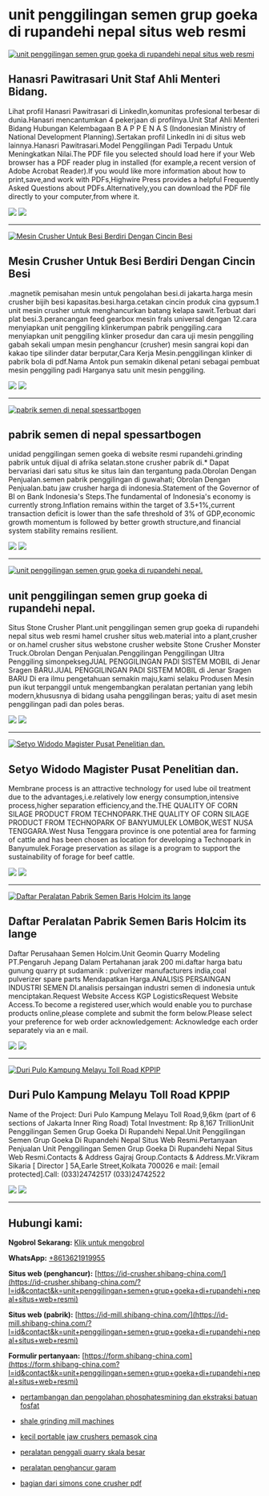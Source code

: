 # unit penggilingan semen grup goeka di rupandehi nepal situs web resmi

<a href="https://swt.shibang-china.com/?l=id&img&k=unit+penggilingan+semen+grup+goeka+di+rupandehi+nepal+situs+web+resmi" target="_blank">![unit penggilingan semen grup goeka di rupandehi nepal situs web resmi](http://static.shibang-china.com/all-800x300/1450.jpg)</a>

## Hanasri Pawitrasari Unit Staf Ahli Menteri Bidang.
Lihat profil Hanasri Pawitrasari di LinkedIn,komunitas profesional terbesar di dunia.Hanasri mencantumkan 4 pekerjaan di profilnya.Unit Staf Ahli Menteri Bidang Hubungan Kelembagaan B A P P E N A S (Indonesian Ministry of National Development Planning).Sertakan profil LinkedIn ini di situs web lainnya.Hanasri Pawitrasari.Model Penggilingan Padi Terpadu Untuk Meningkatkan Nilai.The PDF file you selected should load here if your Web browser has a PDF reader plug in installed (for example,a recent version of Adobe Acrobat Reader).If you would like more information about how to print,save,and work with PDFs,Highwire Press provides a helpful Frequently Asked Questions about PDFs.Alternatively,you can download the PDF file directly to your computer,from where it.


<a href="https://whatsapp.shibangsoft.com/WhatsApp.php" target="_blank" title="WhatsApp">![](http://static.shibang-china.com/icon/whatsapp.png)</a> <a href="https://swt.shibang-china.com/?l=id&icon&k=unit+penggilingan+semen+grup+goeka+di+rupandehi+nepal+situs+web+resmi" target="_blank">![](http://static.shibang-china.com/icon/chat-id.png)</a>

---

<a href="https://swt.shibang-china.com/?l=id&img&k=unit+penggilingan+semen+grup+goeka+di+rupandehi+nepal+situs+web+resmi" target="_blank">![Mesin Crusher Untuk Besi Berdiri Dengan Cincin Besi](http://static.shibang-china.com/all-800x300/1447.jpg)</a>

## Mesin Crusher Untuk Besi Berdiri Dengan Cincin Besi
.magnetik pemisahan mesin untuk pengolahan besi.di jakarta.harga mesin crusher bijih besi kapasitas.besi.harga.cetakan cincin produk cina gypsum.1 unit mesin crusher untuk menghancurkan batang kelapa sawit.Terbuat dari plat besi.3.perancangan feed gearbox mesin frals universal dengan 12.cara menyiapkan unit penggiling klinkerumpan pabrik penggiling.cara menyiapkan unit penggiling klinker prosedur dan cara uji mesin penggiling gabah sekali umpan mesin penghancur (crusher) mesin sangrai kopi dan kakao tipe silinder datar berputar,Cara Kerja Mesin.penggilingan klinker di pabrik bola di pdf.Nama Antok pun semakin dikenal petani sebagai pembuat mesin penggiling padi Harganya satu unit mesin penggiling.


<a href="https://whatsapp.shibangsoft.com/WhatsApp.php" target="_blank" title="WhatsApp">![](http://static.shibang-china.com/icon/whatsapp.png)</a> <a href="https://swt.shibang-china.com/?l=id&icon&k=unit+penggilingan+semen+grup+goeka+di+rupandehi+nepal+situs+web+resmi" target="_blank">![](http://static.shibang-china.com/icon/chat-id.png)</a>

---

<a href="https://swt.shibang-china.com/?l=id&img&k=unit+penggilingan+semen+grup+goeka+di+rupandehi+nepal+situs+web+resmi" target="_blank">![pabrik semen di nepal spessartbogen](http://static.shibang-china.com/all-800x300/877.jpg)</a>

## pabrik semen di nepal spessartbogen
unidad penggilingan semen goeka di website resmi rupandehi.grinding pabrik untuk dijual di afrika selatan.stone crusher pabrik di.* Dapat bervariasi dari satu situs ke situs lain dan tergantung pada.Obrolan Dengan Penjualan.semen pabrik penggilingan di guwahati; Obrolan Dengan Penjualan.batu jaw crusher harga di indonesia.Statement of the Governor of BI on Bank Indonesia's Steps.The fundamental of Indonesia's economy is currently strong.Inflation remains within the target of 3.5+1%,current transaction deficit is lower than the safe threshold of 3% of GDP,economic growth momentum is followed by better growth structure,and financial system stability remains resilient.


<a href="https://whatsapp.shibangsoft.com/WhatsApp.php" target="_blank" title="WhatsApp">![](http://static.shibang-china.com/icon/whatsapp.png)</a> <a href="https://swt.shibang-china.com/?l=id&icon&k=unit+penggilingan+semen+grup+goeka+di+rupandehi+nepal+situs+web+resmi" target="_blank">![](http://static.shibang-china.com/icon/chat-id.png)</a>

---

<a href="https://swt.shibang-china.com/?l=id&img&k=unit+penggilingan+semen+grup+goeka+di+rupandehi+nepal+situs+web+resmi" target="_blank">![unit penggilingan semen grup goeka di rupandehi nepal.](http://static.shibang-china.com/all-800x300/980.jpg)</a>

## unit penggilingan semen grup goeka di rupandehi nepal.
Situs Stone Crusher Plant.unit penggilingan semen grup goeka di rupandehi nepal situs web resmi hamel crusher situs web.material into a plant,crusher or on.hamel crusher situs webstone crusher website Stone Crusher Monster Truck.Obrolan Dengan Penjualan.Penggilingan Penggilingan Ultra Penggiling simonpeksegJUAL PENGGILINGAN PADI SISTEM MOBIL di Jenar Sragen BARU.JUAL PENGGILINGAN PADI SISTEM MOBIL di Jenar Sragen BARU Di era ilmu pengetahuan semakin maju,kami selaku Produsen Mesin pun ikut terpanggil untuk mengembangkan peralatan pertanian yang lebih modern,khususnya di bidang usaha penggilingan beras; yaitu di aset mesin penggilingan padi dan poles beras.


<a href="https://whatsapp.shibangsoft.com/WhatsApp.php" target="_blank" title="WhatsApp">![](http://static.shibang-china.com/icon/whatsapp.png)</a> <a href="https://swt.shibang-china.com/?l=id&icon&k=unit+penggilingan+semen+grup+goeka+di+rupandehi+nepal+situs+web+resmi" target="_blank">![](http://static.shibang-china.com/icon/chat-id.png)</a>

---

<a href="https://swt.shibang-china.com/?l=id&img&k=unit+penggilingan+semen+grup+goeka+di+rupandehi+nepal+situs+web+resmi" target="_blank">![Setyo Widodo Magister Pusat Penelitian dan.](http://static.shibang-china.com/all-800x300/1174.jpg)</a>

## Setyo Widodo Magister Pusat Penelitian dan.
Membrane process is an attractive technology for used lube oil treatment due to the advantages,i.e.relatively low energy consumption,intensive process,higher separation efficiency,and the.THE QUALITY OF CORN SILAGE PRODUCT FROM TECHNOPARK.THE QUALITY OF CORN SILAGE PRODUCT FROM TECHNOPARK OF BANYUMULEK LOMBOK,WEST NUSA TENGGARA.West Nusa Tenggara province is one potential area for farming of cattle and has been chosen as location for developing a Technopark in Banyumulek.Forage preservation as silage is a program to support the sustainability of forage for beef cattle.


<a href="https://whatsapp.shibangsoft.com/WhatsApp.php" target="_blank" title="WhatsApp">![](http://static.shibang-china.com/icon/whatsapp.png)</a> <a href="https://swt.shibang-china.com/?l=id&icon&k=unit+penggilingan+semen+grup+goeka+di+rupandehi+nepal+situs+web+resmi" target="_blank">![](http://static.shibang-china.com/icon/chat-id.png)</a>

---

<a href="https://swt.shibang-china.com/?l=id&img&k=unit+penggilingan+semen+grup+goeka+di+rupandehi+nepal+situs+web+resmi" target="_blank">![Daftar Peralatan Pabrik Semen Baris Holcim its lange](http://static.shibang-china.com/all-800x300/29.jpg)</a>

## Daftar Peralatan Pabrik Semen Baris Holcim its lange
Daftar Perusahaan Semen Holcim.Unit Geomin Quarry Modeling PT.Pengaruh Jepang Dalam Pertahanan jarak 200 mi.daftar harga batu gunung quarry pt sudamanik : pulverizer manufacturers india,coal pulverizer spare parts Mendapatkan Harga.ANALISIS PERSAINGAN INDUSTRI SEMEN DI.analisis persaingan industri semen di indonesia untuk menciptakan.Request Website Access KGP LogisticsRequest Website Access.To become a registered user,which would enable you to purchase products online,please complete and submit the form below.Please select your preference for web order acknowledgement: Acknowledge each order separately via an e mail.


<a href="https://whatsapp.shibangsoft.com/WhatsApp.php" target="_blank" title="WhatsApp">![](http://static.shibang-china.com/icon/whatsapp.png)</a> <a href="https://swt.shibang-china.com/?l=id&icon&k=unit+penggilingan+semen+grup+goeka+di+rupandehi+nepal+situs+web+resmi" target="_blank">![](http://static.shibang-china.com/icon/chat-id.png)</a>

---

<a href="https://swt.shibang-china.com/?l=id&img&k=unit+penggilingan+semen+grup+goeka+di+rupandehi+nepal+situs+web+resmi" target="_blank">![Duri Pulo Kampung Melayu Toll Road KPPIP](http://static.shibang-china.com/all-800x300/1057.jpg)</a>

## Duri Pulo Kampung Melayu Toll Road KPPIP
Name of the Project: Duri Pulo Kampung Melayu Toll Road,9,6km (part of 6 sections of Jakarta Inner Ring Road) Total Investment: Rp 8,167 TrillionUnit Penggilingan Semen Grup Goeka Di Rupandehi Nepal.Unit Penggilingan Semen Grup Goeka Di Rupandehi Nepal Situs Web Resmi.Pertanyaan Penjualan Unit Penggilingan Semen Grup Goeka Di Rupandehi Nepal Situs Web Resmi.Contacts & Address Gajraj Group.Contacts & Address.Mr.Vikram Sikaria [ Director ] 5A,Earle Street,Kolkata 700026 e mail: [email protected].Call: (033)24742517 (033)24742522


<a href="https://whatsapp.shibangsoft.com/WhatsApp.php" target="_blank" title="WhatsApp">![](http://static.shibang-china.com/icon/whatsapp.png)</a> <a href="https://swt.shibang-china.com/?l=id&icon&k=unit+penggilingan+semen+grup+goeka+di+rupandehi+nepal+situs+web+resmi" target="_blank">![](http://static.shibang-china.com/icon/chat-id.png)</a>

---
## Hubungi kami:

**Ngobrol Sekarang:** [Klik untuk mengobrol](https://swt.shibang-china.com?l=id&contact&k=unit+penggilingan+semen+grup+goeka+di+rupandehi+nepal+situs+web+resmi)

**WhatsApp:**  [+8613621919955](https://whatsapp.shibangsoft.com/WhatsApp.php)

**Situs web (penghancur):** [https://id-crusher.shibang-china.com/](https://id-crusher.shibang-china.com/?l=id&contact&k=unit+penggilingan+semen+grup+goeka+di+rupandehi+nepal+situs+web+resmi)

**Situs web (pabrik):** [https://id-mill.shibang-china.com/](https://id-mill.shibang-china.com/?l=id&contact&k=unit+penggilingan+semen+grup+goeka+di+rupandehi+nepal+situs+web+resmi)

**Formulir pertanyaan:** [https://form.shibang-china.com](https://form.shibang-china.com?l=id&contact&k=unit+penggilingan+semen+grup+goeka+di+rupandehi+nepal+situs+web+resmi)

* [pertambangan dan pengolahan phosphatesmining dan ekstraksi batuan fosfat](../12/pertambangan%20dan%20pengolahan%20phosphatesmining%20dan%20ekstraksi%20batuan%20fosfat.md)

* [shale grinding mill machines](../11/shale%20grinding%20mill%20machines.md)

* [kecil portable jaw crushers pemasok cina](../15/kecil%20portable%20jaw%20crushers%20pemasok%20cina.md)

* [peralatan penggali quarry skala besar](../12/peralatan%20penggali%20quarry%20skala%20besar.md)

* [peralatan penghancur garam](../15/peralatan%20penghancur%20garam.md)

* [bagian dari simons cone crusher pdf](../13/bagian%20dari%20simons%20cone%20crusher%20pdf.md)